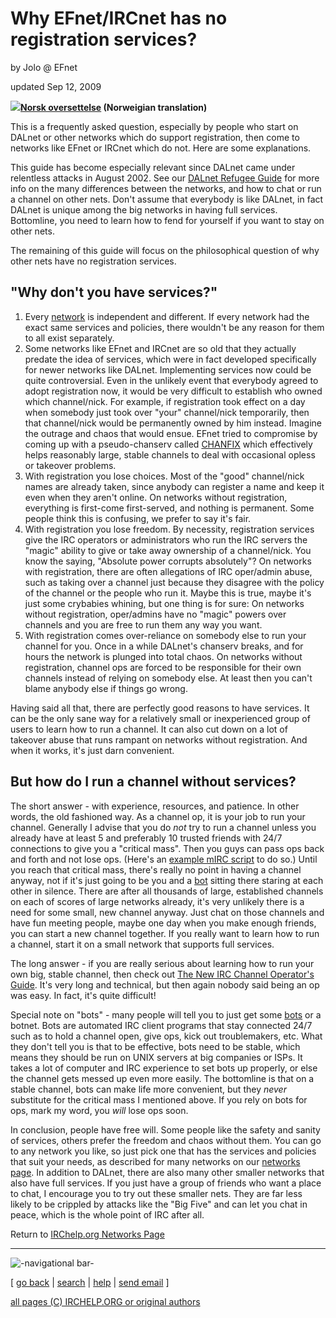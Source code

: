 # Why EFnet/IRCnet has no registration services?

by Jolo @ EFnet

updated Sep 12, 2009

**[![](../ircd/no.gif)Norsk oversettelse](noserv-no.html) (Norweigian translation)**

This is a frequently asked question, especially by people who start on DALnet
or other networks which do support registration, then come to networks like
EFnet or IRCnet which do not. Here are some explanations.

This guide has become especially relevant since DALnet came under relentless
attacks in August 2002. See our [DALnet Refugee Guide](dalrefugee.html) for
more info on the many differences between the networks, and how to chat or run
a channel on other nets. Don't assume that everybody is like DALnet, in fact
DALnet is unique among the big networks in having full services. Bottomline,
you need to learn how to fend for yourself if you want to stay on other nets.

The remaining of this guide will focus on the philosophical question of why
other nets have no registration services.

## "Why don't you have services?"

  1. Every [network](index.html) is independent and different. If every network had the exact same services and policies, there wouldn't be any reason for them to all exist separately. 
  2. Some networks like EFnet and IRCnet are so old that they actually predate the idea of services, which were in fact developed specifically for newer networks like DALnet. Implementing services now could be quite controversial. Even in the unlikely event that everybody agreed to adopt registration now, it would be very difficult to establish who owned which channel/nick. For example, if registration took effect on a day when somebody just took over "your" channel/nick temporarily, then that channel/nick would be permanently owned by him instead. Imagine the outrage and chaos that would ensue. EFnet tried to compromise by coming up with a pseudo-chanserv called [CHANFIX](../ircd/chanfix.html) which effectively helps reasonably large, stable channels to deal with occasional opless or takeover problems. 
  3. With registration you lose choices. Most of the "good" channel/nick names are already taken, since anybody can register a name and keep it even when they aren't online. On networks without registration, everything is first-come first-served, and nothing is permanent. Some people think this is confusing, we prefer to say it's fair. 
  4. With registration you lose freedom. By necessity, registration services give the IRC operators or administrators who run the IRC servers the "magic" ability to give or take away ownership of a channel/nick. You know the saying, "Absolute power corrupts absolutely"? On networks with registration, there are often allegations of IRC oper/admin abuse, such as taking over a channel just because they disagree with the policy of the channel or the people who run it. Maybe this is true, maybe it's just some crybabies whining, but one thing is for sure: On networks without registration, oper/admins have no "magic" powers over channels and you are free to run them any way you want. 
  5. With registration comes over-reliance on somebody else to run your channel for you. Once in a while DALnet's chanserv breaks, and for hours the network is plunged into total chaos. On networks without registration, channel ops are forced to be responsible for their own channels instead of relying on somebody else. At least then you can't blame anybody else if things go wrong. 

Having said all that, there are perfectly good reasons to have services. It
can be the only sane way for a relatively small or inexperienced group of
users to learn how to run a channel. It can also cut down on a lot of takeover
abuse that runs rampant on networks without registration. And when it works,
it's just darn convenient.

## But how do I run a channel without services?

The short answer - with experience, resources, and patience. In other words,
the old fashioned way. As a channel op, it is your job to run your channel.
Generally I advise that you do _not_ try to run a channel unless you already
have at least 5 and preferably 10 trusted friends with 24/7 connections to
give you a "critical mass". Then you guys can pass ops back and forth and not
lose ops. (Here's an [example mIRC script](../mirc/chan_op.mrc) to do so.)
Until you reach that critical mass, there's really no point in having a
channel anyway, not if it's just going to be you and a
[bot](../misc/botfaq.html) sitting there staring at each other in silence.
There are after all thousands of large, established channels on each of scores
of large networks already, it's very unlikely there is a need for some small,
new channel anyway. Just chat on those channels and have fun meeting people,
maybe one day when you make enough friends, you can start a new channel
together. If you really want to learn how to run a channel, start it on a
small network that supports full services.

The long answer - if you are really serious about learning how to run your own
big, stable channel, then check out [The New IRC Channel Operator's
Guide](/irchelp/changuide.html). It's very long and technical, but then again
nobody said being an op was easy. In fact, it's quite difficult!

Special note on "bots" - many people will tell you to just get some
[bots](../misc/botfaq.html) or a botnet. Bots are automated IRC client
programs that stay connected 24/7 such as to hold a channel open, give ops,
kick out troublemakers, etc. What they don't tell you is that to be effective,
bots need to be stable, which means they should be run on UNIX servers at big
companies or ISPs. It takes a lot of computer and IRC experience to set bots
up properly, or else the channel gets messed up even more easily. The
bottomline is that on a stable channel, bots can make life more convenient,
but they _never_ substitute for the critical mass I mentioned above. If you
rely on bots for ops, mark my word, you _will_ lose ops soon.

In conclusion, people have free will. Some people like the safety and sanity
of services, others prefer the freedom and chaos without them. You can go to
any network you like, so just pick one that has the services and policies that
suit your needs, as described for many networks on our [networks
page](index.html). In addition to DALnet, there are also many other smaller
networks that also have full services. If you just have a group of friends who
want a place to chat, I encourage you to try out these smaller nets. They are
far less likely to be crippled by attacks like the "Big Five" and can let you
chat in peace, which is the whole point of IRC after all.

Return to [IRChelp.org Networks Page](./)

* * *

![-navigational bar-](/irchelp/Pix/ihnavbar.gif)

[ [go back](/irchelp/) | [search](/irchelp/search_engine.cgi) |
[help](/irchelp/help.html) | [send email](/irchelp/mail.cgi) ]

[all pages (C) IRCHELP.ORG or original authors](/irchelp/credit.html)

